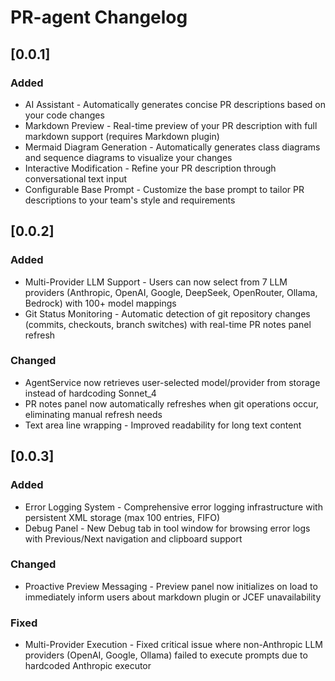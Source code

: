 <!-- Keep a Changelog guide -> https://keepachangelog.com -->

# PR-agent Changelog

## [0.0.1]
### Added
- AI Assistant - Automatically generates concise PR descriptions based on your code changes
- Markdown Preview - Real-time preview of your PR description with full markdown support (requires Markdown plugin)
- Mermaid Diagram Generation - Automatically generates class diagrams and sequence diagrams to visualize your changes
- Interactive Modification - Refine your PR description through conversational text input
- Configurable Base Prompt - Customize the base prompt to tailor PR descriptions to your team's style and requirements

## [0.0.2]
### Added
- Multi-Provider LLM Support - Users can now select from 7 LLM providers (Anthropic, OpenAI, Google, DeepSeek, OpenRouter, Ollama, Bedrock) with 100+ model mappings
- Git Status Monitoring - Automatic detection of git repository changes (commits, checkouts, branch switches) with real-time PR notes panel refresh

### Changed
- AgentService now retrieves user-selected model/provider from storage instead of hardcoding Sonnet_4
- PR notes panel now automatically refreshes when git operations occur, eliminating manual refresh needs
- Text area line wrapping - Improved readability for long text content


## [0.0.3]
### Added
- Error Logging System - Comprehensive error logging infrastructure with persistent XML storage (max 100 entries, FIFO)
- Debug Panel - New Debug tab in tool window for browsing error logs with Previous/Next navigation and clipboard support

### Changed
- Proactive Preview Messaging - Preview panel now initializes on load to immediately inform users about markdown plugin or JCEF unavailability

### Fixed
- Multi-Provider Execution - Fixed critical issue where non-Anthropic LLM providers (OpenAI, Google, Ollama) failed to execute prompts due to hardcoded Anthropic executor


